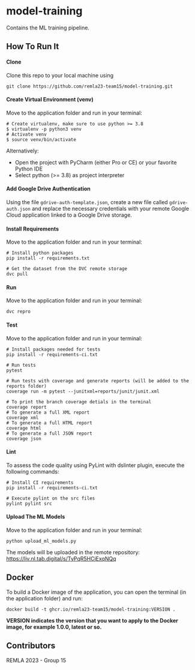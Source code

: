 # model-training
Contains the ML training pipeline.

## How To Run It

#### Clone

Clone this repo to your local machine using 
```
git clone https://github.com/remla23-team15/model-training.git
```

#### Create Virtual Environment (venv)
Move to  the application folder and run in your terminal:
```
# Create virtualenv, make sure to use python >= 3.8
$ virtualenv -p python3 venv
# Activate venv
$ source venv/bin/activate
```
Alternatively:
* Open the project with PyCharm (either Pro or CE)  or your favorite Python IDE
* Select python (>= 3.8) as project interpreter

#### Add Google Drive Authentication
Using the file `gdrive-auth-template.json`, create a new file called `gdrive-auth.json` and replace the necessary credentials with your remote Google Cloud application linked to a Google Drive storage.

#### Install Requirements
Move to  the application folder and run in your terminal:
```
# Install python packages
pip install -r requirements.txt

# Get the dataset from the DVC remote storage
dvc pull
```

#### Run
Move to  the application folder and run in your terminal:
```
dvc repro
```

#### Test
Move to  the application folder and run in your terminal:
```
# Install packages needed for tests
pip install -r requirements-ci.txt

# Run tests
pytest

# Run tests with coverage and generate reports (will be added to the reports folder)
coverage run -m pytest --junitxml=reports/junit/junit.xml

# To print the branch coverage detials in the terminal
coverage report
# To generate a full XML report
coverage xml
# To generate a full HTML report
coverage html
# To generate a full JSON report
coverage json
```

#### Lint
To assess the code quality using PyLint with dslinter plugin, execute the following commands:
``` 
# Install CI requirements 
pip install -r requirements-ci.txt

# Execute pylint on the src files
pylint pylint src
```

#### Upload The ML Models
Move to  the application folder and run in your terminal:
```
python upload_ml_models.py
```

The models will be uploaded in the remote repository: https://liv.nl.tab.digital/s/TyPqR5HCjExqNQq

## Docker
To build a Docker image of the application, you can open the terminal (in the application folder) and run:
```shell script
docker build -t ghcr.io/remla23-team15/model-training:VERSION .
```

**VERSION indicates the version that you want to apply to the Docker image, for example 1.0.0, latest or so.**

## Contributors

REMLA 2023 - Group 15
